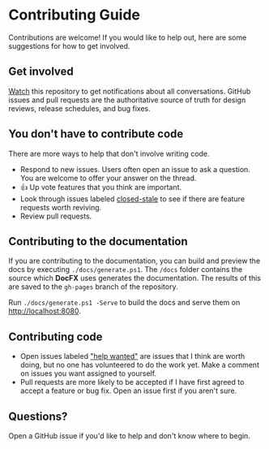 Contributing Guide
==================

Contributions are welcome! If you would like to help out, here are some suggestions for how to get involved.

## Get involved
[Watch][watchers] this repository to get notifications about all conversations. GitHub issues and pull requests are the authoritative
source of truth for design reviews, release schedules, and bug fixes.

## You don't have to contribute code

There are more ways to help that don't involve writing code.
* Respond to new issues. Users often open an issue to ask a question. You are welcome to offer your answer on the thread.
* :+1: Up vote features that you think are important.
* Look through issues labeled [closed-stale][closed-stale] to see if there are feature requests worth reviving.
* Review pull requests.

## Contributing to the documentation

If you are contributing to the documentation, you can build and preview the docs by executing `./docs/generate.ps1`. The `/docs` folder contains the source which **DocFX** uses generates the documentation.
The results of this are saved to the `gh-pages` branch of the repository.

Run `./docs/generate.ps1 -Serve` to build the docs and serve them on <http://localhost:8080>.

## Contributing code

* Open issues labeled ["help wanted"][help-wanted] are issues that I think are worth doing, but no one has volunteered to do the work yet.
  Make a comment on issues you want assigned to yourself.
* Pull requests are more likely to be accepted if I have first agreed to accept a feature or bug fix. Open an issue first if you aren't sure.

## Questions?

Open a GitHub issue if you'd like to help and don't know where to begin.

[watchers]: https://github.com/natemcmaster/CommandLineUtils/watchers
[closed-stale]: https://github.com/natemcmaster/CommandLineUtils/labels/closed-stale
[help-wanted]: https://github.com/natemcmaster/CommandLineUtils/labels/help%20wanted
